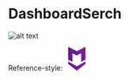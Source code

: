 # DashboardSerch

![alt text](https://lh4.googleusercontent.com/RrLDX9U7L80v7l5U_sZBLfiTMiEPqQx1NfE5PwWTRFQnIqw3h3RlizLjM_s4S-PE1VX-3Szajlp7UM0=w1920-h979 "Vista de COnsulta")

Reference-style: 
![alt text][logo]

[logo]: https://github.com/adam-p/markdown-here/raw/master/src/common/images/icon48.png "Logo Title Text 2"
